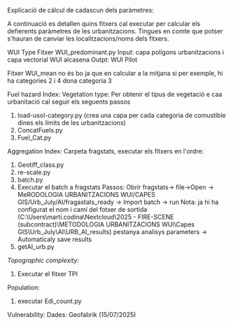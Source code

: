 Explicació de càlcul de cadascun dels paràmetres:

A continuació es detallen quins fitxers cal executar per calcular els defierents paràmetres de les urbanitzacions. Tingues en comte que potser s'hauran de canviar les localitzacions/noms dels fitxers. 

WUI Type
   Fitxer WUI_predominant.py 
   Input: capa polígons urbanitzacions i capa vectorial WUI alcasena
   Outpt: WUI Pilot

   Fitxer WUI_mean no és bo ja que en calcular a la mitjana si per exemple, hi ha categories 2 i 4 dona categoria 3
   
Fuel hazard Index:
Vegetation type:
Per obtenir el tipus de vegetació e caa urbanitació cal seguir els seguents passos
1) load-usol-category.py (crea una capa per cada categoria de comustible dines els límits de les urbanitzacions)
2) ConcatFuels.py
3) Fuel_Cat.py
  
Aggregation Index:
Carpeta fragstats, executar els fitxers en l'ordre:
1) Geotiff_class.py
2) re-scale.py
3) batch.py
4) Executar el batch a fragstats
   Passos: Obrir fragstats-> file->Open -> MeRODOLOGIA URBANITZACIONS WUI/CAPES GIS/Urb_July/AI/fragastats_ready -> Import batch -> run
   Nota: ja hi ha configurat el nom i camí del fotxer de sortida (C:\Users\marti.codina\Nextcloud\2025 - FIRE-SCENE (subcontract)\METODOLOGIA URBANITZACIONS WUI\Capes GIS\Urb_July\AI\URB_AI_results) pestanya analisys parameters -> Automaticaly save results
5) getAI_urb.py


*Topographic complexity:*
1) Executar el fitxer TPI

Population:
1) executar Edi_count.py

Vulnerability:
Dades: Geofabrik (15/07/2025)  
